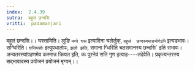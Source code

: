 ```yaml
---
index:  2.4.39
sutra:  बहुलं छन्दसि
vritti:  padamanjari
---
```


बहुलं छन्दसि।। घस्तामिति। लुङि `मन्त्रे घस` इत्यादिना चलेर्लुक्, `बहुलं  छन्दस्यमाङ्योगेऽपि` इत्यडभावः। सग्घिरिति। `घसिभसोः` इत्युपधालोपः, `झलो झलि`, समाना ग्धिरिति चठसमानस्य छन्दसि` इति सभावः। अन्यतरस्यांग्रहणमेव कस्मान्न क्रियत इति, कः पुरनेवं सति गुण इत्याह----तदेवेति। प्रकृत्यन्तरस्य सद्भावादस्य प्रयोजनं प्रयोजनं मृग्यम्।।
